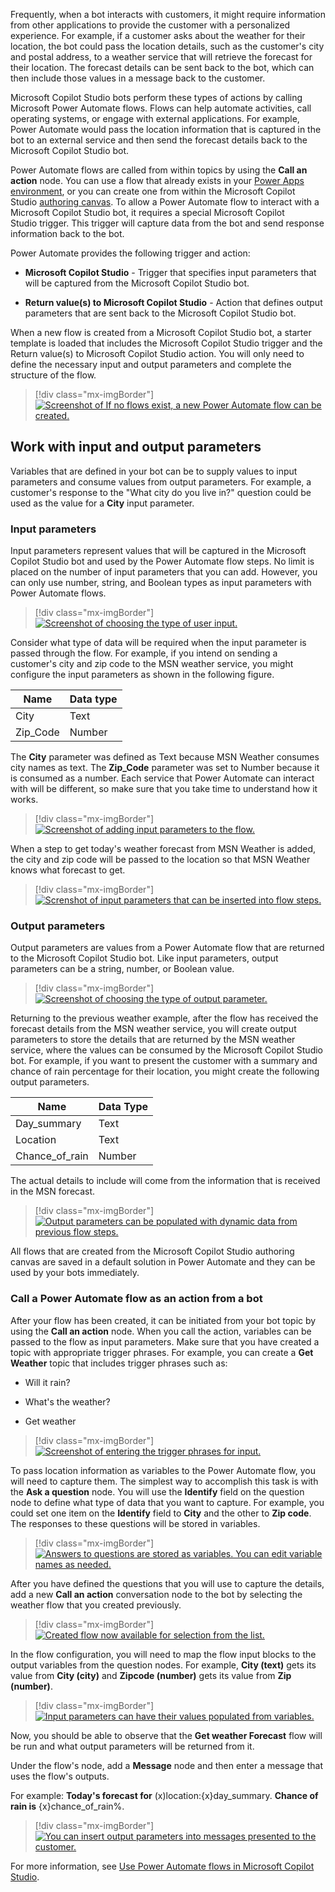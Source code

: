 Frequently, when a bot interacts with customers, it might require information from other applications to provide the customer with a personalized experience. For example, if a customer asks about the weather for their location, the bot could pass the location details, such as the customer's city and postal address, to a weather service that will retrieve the forecast for their location. The forecast details can be sent back to the bot, which can then include those values in a message back to the customer.

Microsoft Copilot Studio bots perform these types of actions by calling Microsoft Power Automate flows. Flows can help automate activities, call operating systems, or engage with external applications. For example, Power Automate would pass the location information that is captured in the bot to an external service and then send the forecast details back to the Microsoft Copilot Studio bot.

Power Automate flows are called from within topics by using the **Call an action** node. You can use a flow that already exists in your [Power Apps environment](/power-virtual-agents/environments-first-run-experience/?azure-portal=true), or you can create one from within the Microsoft Copilot Studio [authoring canvas](/power-virtual-agents/authoring-create-edit-topics/?azure-portal=true). To allow a Power Automate flow to interact with a Microsoft Copilot Studio bot, it requires a special Microsoft Copilot Studio trigger. This trigger will capture data from the bot and send response information back to the bot.

Power Automate provides the following trigger and action:

- **Microsoft Copilot Studio** - Trigger that specifies input parameters that will be captured from the Microsoft Copilot Studio bot.

- **Return value(s) to Microsoft Copilot Studio** - Action that defines output parameters that are sent back to the Microsoft Copilot Studio bot.

When a new flow is created from a Microsoft Copilot Studio bot, a starter template is loaded that includes the Microsoft Copilot Studio trigger and the Return value(s) to Microsoft Copilot Studio action. You will only need to define the necessary input and output parameters and complete the structure of the flow.

> [!div class="mx-imgBorder"]
> [![Screenshot of If no flows exist, a new Power Automate flow can be created.](../media/2-1.png)](../media/2-1.png#lightbox)

## Work with input and output parameters

Variables that are defined in your bot can be to supply values to input parameters and consume values from output parameters. For example, a customer's response to the "What city do you live in?" question could be used as the value for a **City** input parameter.

### Input parameters

Input parameters represent values that will be captured in the Microsoft Copilot Studio bot and used by the Power Automate flow steps. No limit is placed on the number of input parameters that you can add. However, you can only use number, string, and Boolean types as input parameters with Power Automate flows.

> [!div class="mx-imgBorder"]
> [![Screenshot of choosing the type of user input.](../media/2-2.png)](../media/2-2.png#lightbox)

Consider what type of data will be required when the input parameter is passed through the flow. For example, if you intend on sending a customer's city and zip code to the MSN weather service, you might configure the input parameters as shown in the following figure.

|     Name        |     Data   type    |
|-----------------|--------------------|
|     City        |     Text           |
|     Zip_Code    |     Number         |

The **City** parameter was defined as Text because MSN Weather consumes city names as text. The **Zip_Code** parameter was set to Number because it is consumed as a number. Each service that Power Automate can interact with will be different, so make sure that you take time to understand how it works.

> [!div class="mx-imgBorder"]
> [![Screenshot of adding input parameters to the flow.](../media/2-2-1.png)](../media/2-2-1.png#lightbox)

When a step to get today's weather forecast from MSN Weather is added, the city and zip code will be passed to the location so that MSN Weather knows what forecast to get.

> [!div class="mx-imgBorder"]
> [![Screnshot of input parameters that can be inserted into flow steps.](../media/2-3.png)](../media/2-3.png#lightbox)

### Output parameters

Output parameters are values from a Power Automate flow that are returned to the Microsoft Copilot Studio bot. Like input parameters, output parameters can be a string, number, or Boolean value.

> [!div class="mx-imgBorder"]
> [![Screenshot of choosing the type of output parameter.](../media/2-4.png)](../media/2-4.png#lightbox)

Returning to the previous weather example, after the flow has received the forecast details from the MSN weather service, you will create output parameters to store the details that are returned by the MSN weather service, where the values can be consumed by the Microsoft Copilot Studio bot. For example, if you want to present the customer with a summary and chance of rain percentage for their location, you might create the following output parameters.

|     Name              |     Data   Type    |
|-----------------------|--------------------|
|     Day_summary       |     Text           |
|     Location          |     Text           |
|     Chance_of_rain    |     Number         |

The actual details to include will come from the information that is received in the MSN forecast.

> [!div class="mx-imgBorder"]
> [![Output parameters can be populated with dynamic data from previous flow steps.](../media/2-5.png)](../media/2-5.png#lightbox)

All flows that are created from the Microsoft Copilot Studio authoring canvas are saved in a default solution in Power Automate and they can be used by your bots immediately.

### Call a Power Automate flow as an action from a bot

After your flow has been created, it can be initiated from your bot topic by using the **Call an action** node. When you call the action, variables can be passed to the flow as input parameters. Make sure that you have created a topic with appropriate trigger phrases. For example, you can create a **Get Weather** topic that includes trigger phrases such as: 

- Will it rain?

- What's the weather?

- Get weather

> [!div class="mx-imgBorder"]
> [![Screenshot of entering the trigger phrases for input.](../media/2-6.png)](../media/2-6.png#lightbox)

To pass location information as variables to the Power Automate flow, you will need to capture them. The simplest way to accomplish this task is with the **Ask a question** node. You will use the **Identify** field on the question node to define what type of data that you want to capture. For example, you could set one item on the **Identify** field to **City** and the other to **Zip code**. The responses to these questions will be stored in variables.

> [!div class="mx-imgBorder"]
> [![Answers to questions are stored as variables. You can edit variable names as needed.](../media/2-7.png)](../media/2-7.png#lightbox)

After you have defined the questions that you will use to capture the details, add a new **Call an action** conversation node to the bot by selecting the weather flow that you created previously.

> [!div class="mx-imgBorder"]
> [![Created flow now available for selection from the list.](../media/2-8.png)](../media/2-8.png#lightbox)

In the flow configuration, you will need to map the flow input blocks to the output variables from the question nodes. For example, **City (text)** gets its value from **City (city)** and **Zipcode (number)** gets its value from **Zip (number)**.

> [!div class="mx-imgBorder"]
> [![Input parameters can have their values populated from variables.](../media/2-9.png)](../media/2-9.png#lightbox)

Now, you should be able to observe that the **Get weather Forecast** flow will be run and what output parameters will be returned from it.

Under the flow's node, add a **Message** node and then enter a message that uses the flow's outputs.

For example: **Today's forecast for** (x)location:{x}day_summary. **Chance of rain is** {x}chance_of_rain%.

> [!div class="mx-imgBorder"]
> [![You can insert output parameters into messages presented to the customer.](../media/2-10.png)](../media/2-10.png#lightbox)

For more information, see [Use Power Automate flows in Microsoft Copilot Studio](/power-virtual-agents/advanced-flow/?azure-portal=true).
